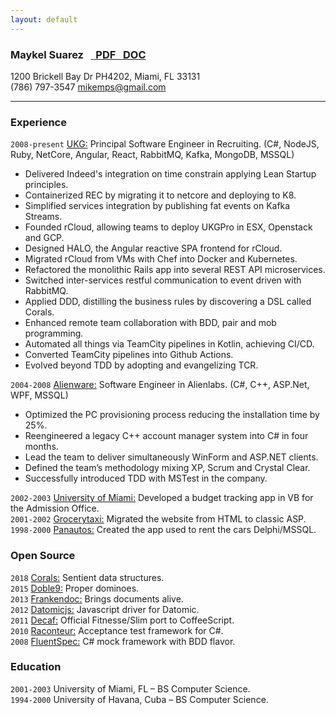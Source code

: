 ```yaml
---
layout: default
---
```


<h3> 
    Maykel Suarez &nbsp;
    <a href="/resume_msuarz.pdf" class="btn btn-small"> <i class="icon-download">&nbsp;</i> PDF </a>
    <a href="/resume_msuarz.doc" class="btn btn-small"> <i class="icon-download">&nbsp;</i> DOC </a>
</h3>

1200 Brickell Bay Dr PH4202, Miami, FL 33131  
(786) 797-3547 mikemps@gmail.com    

***

### Experience
`2008-present` [UKG:](http://www.ukg.com) Principal Software Engineer in Recruiting.
(C#, NodeJS, Ruby, NetCore, Angular, React, RabbitMQ, Kafka, MongoDB, MSSQL)

*   Delivered Indeed's integration on time constrain applying Lean Startup principles.
*   Containerized REC by migrating it to netcore and deploying to K8.
*   Simplified services integration by publishing fat events on Kafka Streams. 
*	Founded rCloud, allowing teams to deploy UKGPro in ESX, Openstack and GCP.
*	Designed HALO, the Angular reactive SPA frontend for rCloud.
*	Migrated rCloud from VMs with Chef into Docker and Kubernetes.
*	Refactored the monolithic Rails app into several REST API microservices.
*   Switched inter-services restful communication to event driven with RabbitMQ.  
*	Applied DDD, distilling the business rules by discovering a DSL called Corals.
*	Enhanced remote team collaboration with BDD, pair and mob programming.
*	Automated all things via TeamCity pipelines in Kotlin, achieving CI/CD.
*   Converted TeamCity pipelines into Github Actions.
*	Evolved beyond TDD by adopting and evangelizing TCR.

`2004-2008`	[Alienware:](http://www.alienware.com) Software Engineer in Alienlabs.
(C#, C++, ASP.Net, WPF, MSSQL)

*	Optimized the PC provisioning process reducing the installation time by 25%.
*	Reengineered a legacy C++ account manager system into C# in four months.
*	Lead the team to deliver simultaneously WinForm and ASP.NET clients.
*	Defined the team’s methodology mixing XP, Scrum and Crystal Clear.
*	Successfully introduced TDD with MSTest in the company.

`2002-2003`	[University of Miami:](http://www.miami.edu) Developed a budget tracking app in VB for the Admission Office.    
`2001-2002`	[Grocerytaxi:](http://www.grocerytaxi.com) Migrated the website from HTML to classic ASP.  
`1998-2000`	[Panautos:](http://www.transturcarrental.com) Created the app used to rent the cars Delphi/MSSQL.  

### Open Source

`2018` [Corals:](https://github.com/limadelic/corals) Sentient data structures.  
`2015` [Doble9:](http://www.doble9.com) Proper dominoes.  
`2013` [Frankendoc:](https://github.com/limadelic/frankendoc) Brings documents alive.  
`2012` [Datomicjs:](https://github.com/limadelic/datomicjs) Javascript driver for Datomic.  
`2011` [Decaf:](https://github.com/limadelic/decaf) Official Fitnesse/Slim port to CoffeeScript.  
`2010` [Raconteur:](http://raconteur.github.com/) Acceptance test framework for C#.  
`2008` [FluentSpec:](http://fluentspec.codeplex.com/) C# mock framework with BDD flavor.  

### Education

`2001-2003`	University of Miami, FL – BS Computer Science.  
`1994-2000`	University of Havana, Cuba – BS Computer Science.  